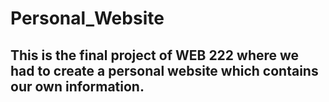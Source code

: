 # Personal_Website

## This is the final project of WEB 222 where we had to create a personal website which contains our own information.
